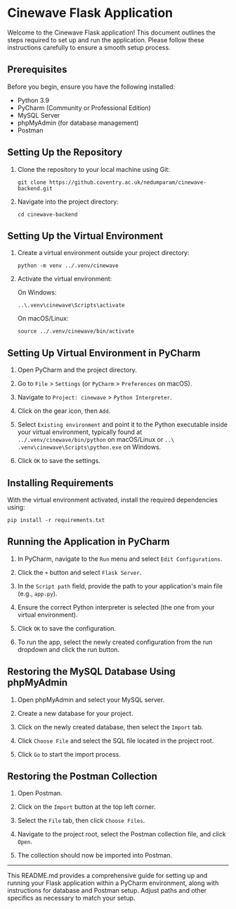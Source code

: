 # Cinewave Flask Application

Welcome to the Cinewave Flask application! This document outlines the steps required to set up and run the application.
Please follow these instructions carefully to ensure a smooth setup process.

## Prerequisites

Before you begin, ensure you have the following installed:

- Python 3.9
- PyCharm (Community or Professional Edition)
- MySQL Server
- phpMyAdmin (for database management)
- Postman

## Setting Up the Repository

1. Clone the repository to your local machine using Git:
   ```
   git clone https://github.coventry.ac.uk/nedumparam/cinewave-backend.git
   ```

2. Navigate into the project directory:
   ```
   cd cinewave-backend
   ```

## Setting Up the Virtual Environment

1. Create a virtual environment outside your project directory:
   ```
   python -m venv ../.venv/cinewave
   ```

2. Activate the virtual environment:

   On Windows:
   ```
   ..\.venv\cinewave\Scripts\activate
   ```

   On macOS/Linux:
   ```
   source ../.venv/cinewave/bin/activate
   ```

## Setting Up Virtual Environment in PyCharm

1. Open PyCharm and the project directory.

2. Go to `File` > `Settings` (or `PyCharm` > `Preferences` on macOS).

3. Navigate to `Project: cinewave` > `Python Interpreter`.

4. Click on the gear icon, then `Add`.

5. Select `Existing environment` and point it to the Python executable inside your virtual environment, typically found
   at `../.venv/cinewave/bin/python` on macOS/Linux or `..\ .venv\cinewave\Scripts\python.exe` on Windows.

6. Click `OK` to save the settings.

## Installing Requirements

With the virtual environment activated, install the required dependencies using:

```
pip install -r requirements.txt
```

## Running the Application in PyCharm

1. In PyCharm, navigate to the `Run` menu and select `Edit Configurations`.

2. Click the `+` button and select `Flask Server`.

3. In the `Script path` field, provide the path to your application's main file (e.g., `app.py`).

4. Ensure the correct Python interpreter is selected (the one from your virtual environment).

5. Click `OK` to save the configuration.

6. To run the app, select the newly created configuration from the run dropdown and click the run button.

## Restoring the MySQL Database Using phpMyAdmin

1. Open phpMyAdmin and select your MySQL server.

2. Create a new database for your project.

3. Click on the newly created database, then select the `Import` tab.

4. Click `Choose File` and select the SQL file located in the project root.

5. Click `Go` to start the import process.

## Restoring the Postman Collection

1. Open Postman.

2. Click on the `Import` button at the top left corner.

3. Select the `File` tab, then click `Choose Files`.

4. Navigate to the project root, select the Postman collection file, and click `Open`.

5. The collection should now be imported into Postman.

---

This README.md provides a comprehensive guide for setting up and running your Flask application within a PyCharm
environment, along with instructions for database and Postman setup. Adjust paths and other specifics as necessary to
match your setup.